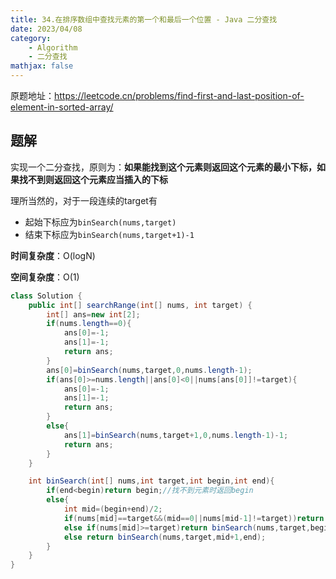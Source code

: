 ```yaml
---
title: 34.在排序数组中查找元素的第一个和最后一个位置 - Java 二分查找
date: 2023/04/08
category: 
    - Algorithm
    - 二分查找
mathjax: false
---
```

原题地址：https://leetcode.cn/problems/find-first-and-last-position-of-element-in-sorted-array/

## 题解
实现一个二分查找，原则为：**如果能找到这个元素则返回这个元素的最小下标，如果找不到则返回这个元素应当插入的下标**

理所当然的，对于一段连续的target有
- 起始下标应为`binSearch(nums,target)`
- 结束下标应为`binSearch(nums,target+1)-1`

**时间复杂度**：O(logN)

**空间复杂度**：O(1)
```java
class Solution {
    public int[] searchRange(int[] nums, int target) {
        int[] ans=new int[2];
        if(nums.length==0){
            ans[0]=-1;
            ans[1]=-1;
            return ans;
        }
        ans[0]=binSearch(nums,target,0,nums.length-1);
        if(ans[0]>=nums.length||ans[0]<0||nums[ans[0]]!=target){
            ans[0]=-1;
            ans[1]=-1;
            return ans;
        }
        else{
            ans[1]=binSearch(nums,target+1,0,nums.length-1)-1;
            return ans;
        }
    }

    int binSearch(int[] nums,int target,int begin,int end){
        if(end<begin)return begin;//找不到元素时返回begin
        else{
            int mid=(begin+end)/2;
            if(nums[mid]==target&&(mid==0||nums[mid-1]!=target))return mid;         //当且仅当mid为target且mid-1不为target时返回mid，考虑mid为0的特殊情况
            else if(nums[mid]>=target)return binSearch(nums,target,begin,mid-1);    //考虑到target ... mid ... target和larger ... mid ... larger的情况
            else return binSearch(nums,target,mid+1,end);
        }
    }
}
```
